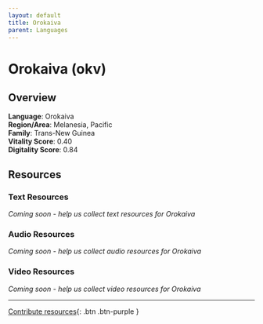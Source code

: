 ```yaml
---
layout: default
title: Orokaiva
parent: Languages
---
```


# Orokaiva (okv)

## Overview

**Language**: Orokaiva  
**Region/Area**: Melanesia, Pacific  
**Family**: Trans-New Guinea  
**Vitality Score**: 0.40  
**Digitality Score**: 0.84  

## Resources

### Text Resources
*Coming soon - help us collect text resources for Orokaiva*

### Audio Resources
*Coming soon - help us collect audio resources for Orokaiva*

### Video Resources
*Coming soon - help us collect video resources for Orokaiva*

---

[Contribute resources](https://fairtrain.github.io/){: .btn .btn-purple }

